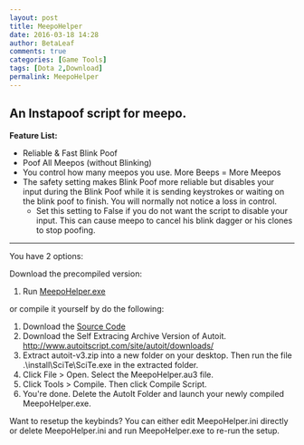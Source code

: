```yaml
---
layout: post
title: MeepoHelper
date: 2016-03-18 14:28
author: BetaLeaf
comments: true
categories: [Game Tools]
tags: [Dota 2,Download]
permalink: MeepoHelper
---
```

## An Instapoof script for meepo.  

**Feature List:**  

  * Reliable & Fast Blink Poof  
  * Poof All Meepos (without Blinking)  
  * You control how many meepos you use. More Beeps = More Meepos  
  * The safety setting makes Blink Poof more reliable but disables your input during the Blink Poof while it is sending keystrokes or waiting on the blink poof to finish. You will normally not notice a loss in control.  
    * Set this setting to False if you do not want the script to disable your input. This can cause meepo to cancel his blink dagger or his clones to stop poofing.  

---  
You have 2 options:  

Download the precompiled version:  
1. Run [<i class="fa fa-download"></i> MeepoHelper.exe](https://github.com/BetaLeaf/MeepoHelper/releases/)  

or compile it yourself by do the following:  
1. Download the [<i class="fa fa-file-code-o"></i> Source Code](https://github.com/BetaLeaf/MeepoHelper/releases/)  
2. Download the Self Extracing Archive Version of Autoit. http://www.autoitscript.com/site/autoit/downloads/  
3. Extract autoit-v3.zip into a new folder on your desktop. Then run the file .\install\SciTe\SciTe.exe in the extracted folder.  
4. Click File > Open. Select the MeepoHelper.au3 file.  
5. Click Tools > Compile. Then click Compile Script.
6. You're done. Delete the AutoIt Folder and launch your newly compiled MeepoHelper.exe.  

Want to resetup the keybinds? You can either edit MeepoHelper.ini directly or delete MeepoHelper.ini and run MeepoHelper.exe to re-run the setup.
